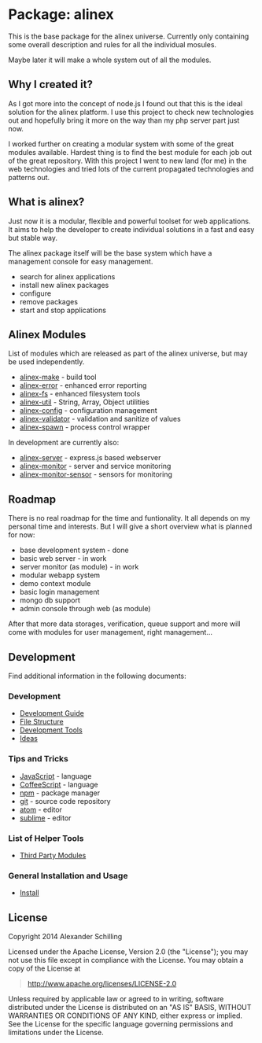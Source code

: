 Package: alinex
=================================================

This is the base package for the alinex universe. Currently only
containing some overall description and rules for all the individual mosules.

Maybe later it will make a whole system out of all the modules.


Why I created it?
-------------------------------------------------

As I got more into the concept of node.js I found out that this is the ideal
solution for the alinex platform. I use this project to check new technologies
out and hopefully bring it more on the way than my php server part just now.

I worked further on creating a modular system with some of the great modules
available. Hardest thing is to find the best module for each job out of the
great repository.
With this project I went to new land (for me) in the web technologies and tried
lots of the current propagated technologies and patterns out.


What is alinex?
-------------------------------------------------

Just now it is a modular, flexible and powerful toolset for web applications.
It aims to help the developer to create individual solutions in a fast and easy
but stable way.

The alinex package itself will be the base system which have a management
console for easy management.

- search for alinex applications
- install new alinex packages
- configure
- remove packages
- start and stop applications


Alinex Modules
-------------------------------------------------

List of modules which are released as part of the alinex universe, but may be
used independently.

- [alinex-make](https://alinex.github.io/node-make/) - build tool
- [alinex-error](https://alinex.github.io/node-error/) - enhanced error reporting
- [alinex-fs](https://alinex.github.io/node-fs/) - enhanced filesystem tools
- [alinex-util](https://alinex.github.io/node-util/) - String, Array, Object utilities
- [alinex-config](https://alinex.github.io/node-config/) - configuration management
- [alinex-validator](https://alinex.github.io/node-validator/) - validation and sanitize of values
- [alinex-spawn](https://alinex.github.io/node-spawn/) - process control wrapper

In development are currently also:

- [alinex-server](https://alinex.github.io/node-config/) -
  express.js based webserver
- [alinex-monitor](https://alinex.github.io/node-monitor/) -
  server and service monitoring
- [alinex-monitor-sensor](https://alinex.github.io/node-monitor-sensor/) -
  sensors for monitoring


Roadmap
-------------------------------------------------

There is no real roadmap for the time and funtionality. It all depends on my
personal time and interests. But I will give a short overview what is planned
for now:

- base development system - done
- basic web server - in work
- server monitor (as module) - in work
- modular webapp system
- demo context module
- basic login management
- mongo db support
- admin console through web (as module)

After that more data storages, verification, queue support and more will come
with modules for user management, right management...


Development
-------------------------------------------------

Find additional information in the following documents:

### Development

- [Development Guide](src/doc/developguide.md)
- [File Structure](src/doc/filestructure.md)
- [Development Tools](src/doc/developtools.md)
- [Ideas](src/doc/ideas.md)

### Tips and Tricks

- [JavaScript](src/doc/javascript.md) - language
- [CoffeeScript](src/doc/coffee.md) - language
- [npm](src/doc/npm.md) - package manager
- [git](src/doc/git.md) - source code repository
- [atom](src/doc/atom.md) - editor
- [sublime](src/doc/sublime.md) - editor

### List of Helper Tools

- [Third Party Modules](src/doc/3rdparty.md)

### General Installation and Usage

- [Install](src/doc/install.md)


License
-------------------------------------------------

Copyright 2014 Alexander Schilling

Licensed under the Apache License, Version 2.0 (the "License");
you may not use this file except in compliance with the License.
You may obtain a copy of the License at

>  <http://www.apache.org/licenses/LICENSE-2.0>

Unless required by applicable law or agreed to in writing, software
distributed under the License is distributed on an "AS IS" BASIS,
WITHOUT WARRANTIES OR CONDITIONS OF ANY KIND, either express or implied.
See the License for the specific language governing permissions and
limitations under the License.
